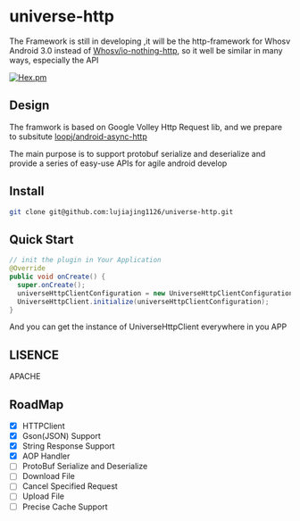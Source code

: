 # universe-http
The Framework is still in developing ,it will be the http-framework for Whosv Android 3.0 instead of [Whosv/io-nothing-http](https://github.com/whosv/android-nothing-http), so it well be similar in many ways, especially the API

[![Hex.pm](https://img.shields.io/badge/license-Apache2-blue.svg)]()

## Design

The framwork is based on Google Volley Http Request lib, and we prepare to subsitute [loopj/android-async-http](https://github.com/loopj/android-async-http)

The main purpose is to support protobuf serialize and deserialize and provide a series of easy-use APIs for agile android develop

## Install

```bash
git clone git@github.com:lujiajing1126/universe-http.git
```

## Quick Start

```java
// init the plugin in Your Application
@Override
public void onCreate() {
  super.onCreate();
  universeHttpClientConfiguration = new UniverseHttpClientConfiguration.Builder(this).registerAdapter().build();
  UniverseHttpClient.initialize(universeHttpClientConfiguration);
}
```

And you can get the instance of UniverseHttpClient everywhere in you APP

## LISENCE

APACHE

## RoadMap

- [x] HTTPClient
- [x] Gson(JSON) Support
- [x] String Response Support
- [x] AOP Handler
- [ ] ProtoBuf Serialize and Deserialize
- [ ] Download File
- [ ] Cancel Specified Request
- [ ] Upload File
- [ ] Precise Cache Support
